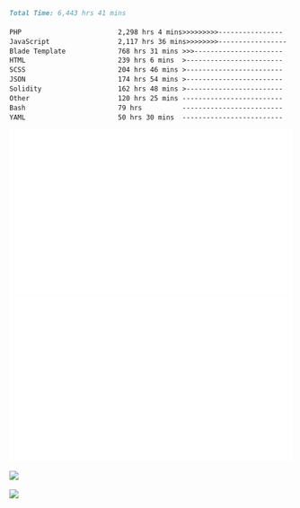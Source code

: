 <!--START_SECTION:waka-->

```markdown
Total Time: 6,443 hrs 41 mins

PHP                        2,298 hrs 4 mins>>>>>>>>>----------------   35.01 %
JavaScript                 2,117 hrs 36 mins>>>>>>>>-----------------   32.26 %
Blade Template             768 hrs 31 mins >>>----------------------   11.71 %
HTML                       239 hrs 6 mins  >------------------------   03.64 %
SCSS                       204 hrs 46 mins >------------------------   03.12 %
JSON                       174 hrs 54 mins >------------------------   02.66 %
Solidity                   162 hrs 48 mins >------------------------   02.48 %
Other                      120 hrs 25 mins -------------------------   01.83 %
Bash                       79 hrs          -------------------------   01.20 %
YAML                       50 hrs 30 mins  -------------------------   00.77 %
```

<!--END_SECTION:waka-->

![](https://raw.githubusercontent.com/DrMaxis/github-stats-transparent/output/generated/overview.svg)
![](https://raw.githubusercontent.com/DrMaxis/github-stats-transparent/output/generated/languages.svg)

![](https://git-readme-stats-drmaxis-projects.vercel.app/api?username=drmaxis&show_icons=true&theme=outrun&count_private=true&show=reviews,discussions_started,discussions_answered,prs_merged,prs_merged_percentage&custom_title=2024%20Github%20Rank)
 
<a href="https://count.getloli.com/"><img src="https://count.getloli.com/get/@:maxis-the-alchemist?theme=rule34"></a>
<!-- https://count.getloli.com/get/@alchemist?theme=rule34 -->
<br>
